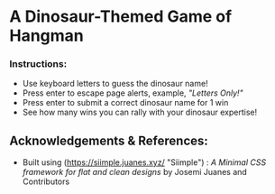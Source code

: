 # A Dinosaur-Themed Game of Hangman

### Instructions:

* Use keyboard letters to guess the dinosaur name!
* Press enter to escape page alerts, example, *"Letters Only!"*
* Press enter to submit a correct dinosaur name for 1 win
* See how many wins you can rally with your dinosaur expertise!

## Acknowledgements & References:

* Built using (https://siimple.juanes.xyz/ "Siimple") : *A Minimal CSS framework for flat and clean designs* by Josemi Juanes and Contributors 